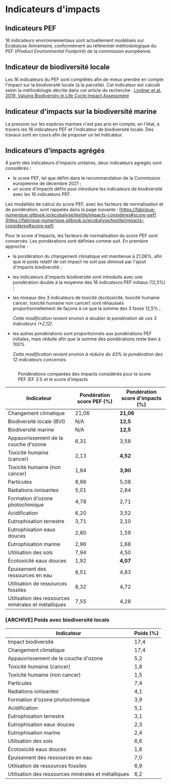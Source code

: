 # Indicateurs d'impacts

## Indicateurs PEF

16 indicateurs environnementaux sont actuellement modélisés sur Ecobalyse Alimentaire, conformément au référentiel méthodologique du PEF (_Product Environmental Footprint_) de la commission européenne.

## Indicateur de biodiversité locale

Les 16 indicateurs du PEF sont complétés afin de mieux prendre en compte l'impact sur la biodiversité locale (à la parcelle). Cet indicateur est calculé selon la méthodologie décrite dans cet article de recherche : [Lindner et al. 2019, Valuing Biodiversity in Life Cycle Impact Assessment](https://www.researchgate.net/publication/336523544\_Valuing\_Biodiversity\_in\_Life\_Cycle\_Impact\_Assessment)

## Indicateur d'impacts sur la biodiversité marine

La pression sur les espèces marines n'est pas pris en compte, en l'état, à travers les 16 indicateurs PEF et l'indicateur de biodiversité locale. Des travaux sont en cours afin de proposer un tel indicateur.

## Indicateurs d'impacts agrégés

À partir des indicateurs d'impacts unitaires, deux indicateurs agrégés sont considérés :&#x20;

* le score PEF, tel que défini dans le recommandation de la Commission européenne de décembre 2021 ;
* un score d'impacts défini pour introduire les indicateurs de biodiversité avec les 16 indicateurs PEF.&#x20;

Les modalités de calcul du score PEF, avec les facteurs de normalisation et de pondération, sont rappelés dans la page suivante : [https://fabrique-numerique.gitbook.io/ecobalyse/textile/impacts-consideres#score-pef](https://fabrique-numerique.gitbook.io/ecobalyse/textile/impacts-consideres#score-pef)

Pour le score d'impacts, les facteurs de normalisation du score PEF sont conservés. Les pondérations sont définies comme suit. En première approche :&#x20;

* la pondération du changement climatique est maintenue à 21,06%, afin que le poids relatif de cet impact ne soit pas diminué par l'ajout d'impacts biodiversité ;
* les indicateurs d'impacts biodiversité sont introduits avec une pondération double à la moyenne des 16 indicateurs PEF initiaux (12,5%) ;
*   les niveaux des 3 indicateurs de toxicité (écotoxicité, toxicité humaine cancer, toxicité humaine non cancer) sont réhaussés proportionnellement de façons à ce que la somme des 3 fasse 12,5% ;

    _Cette modification revient environ à doubler la pondération de ces 3 indicateurs (\*2,12)._
*   les autres pondérations sont proportionnels aux pondérations PEF initiales, mais réduite afin que la somme des pondérations reste bien à 100%

    _Cette modification revient environ à réduire de 43% la pondération des 12 indicateurs concernés_.

<figure><img src="../.gitbook/assets/Pondérations score d&#x27;impacts - score PEF.png" alt=""><figcaption><p>Pondérations comparées des impacts considérés pour le score PEF (EF 3.1) et le score d'impacts</p></figcaption></figure>

| Indicateur                                          | Pondération score PEF (%) | Pondération score d'impacts (%) |
| --------------------------------------------------- | ------------------------- | ------------------------------- |
| Changement climatique                               | 21,06                     | **21,06**                       |
| Biodiversité locale (BVI)                           | N/A                       | **12,5**                        |
| Biodiversité marine                                 | N/A                       | **12,5**                        |
| Appauvrissement de la couche d'ozone                | 6,31                      | 3,58                            |
| Toxicité humaine (cancer)                           | 2,13                      | **4,52**                        |
| Toxicité humaine (non cancer)                       | 1,84                      | **3,90**                        |
| Particules                                          | 8,96                      | 5,08                            |
| Radiations ionisantes                               | 5,01                      | 2,84                            |
| Formation d'ozone photochimique                     | 4,78                      | 2,71                            |
| Acidification                                       | 6,20                      | 3,52                            |
| Eutrophisation terrestre                            | 3,71                      | 2,10                            |
| Eutrophisation eaux douces                          | 2,80                      | 1,59                            |
| Eutrophisation marine                               | 2,96                      | 1,68                            |
| Utilisation des sols                                | 7,94                      | 4,50                            |
| Écotoxicité eaux douces                             | 1,92                      | **4,07**                        |
| Épuisement des ressources en eau                    | 8,51                      | 4,83                            |
| Utilisation de ressources fossiles                  | 8,32                      | 4,72                            |
| Utilisation des ressources minérales et métalliques | 7,55                      | 4,28                            |

### \[ARCHIVE] Poids avec biodiversité locale

| Indicateur                                          | Poids (%) |
| --------------------------------------------------- | --------- |
| Impact biodiversité                                 | 17,4      |
| Changement climatique                               | 17,4      |
| Appauvrissement de la couche d'ozone                | 5,2       |
| Toxicité humaine (cancer)                           | 1,8       |
| Toxicité humaine (non cancer)                       | 1,5       |
| Particules                                          | 7,4       |
| Radiations ionisantes                               | 4,1       |
| Formation d'ozone photochimique                     | 3,9       |
| Acidification                                       | 5,1       |
| Eutrophisation terrestre                            | 3,1       |
| Eutrophisation eaux douces                          | 2,3       |
| Eutrophisation marine                               | 2,4       |
| Utilisation des sols                                | 6,6       |
| Écotoxicité eaux douces                             | 1,6       |
| Épuisement des ressources en eau                    | 7,0       |
| Utilisation de ressources fossiles                  | 6,9       |
| Utilisation des ressources minérales et métalliques | 6,2       |

